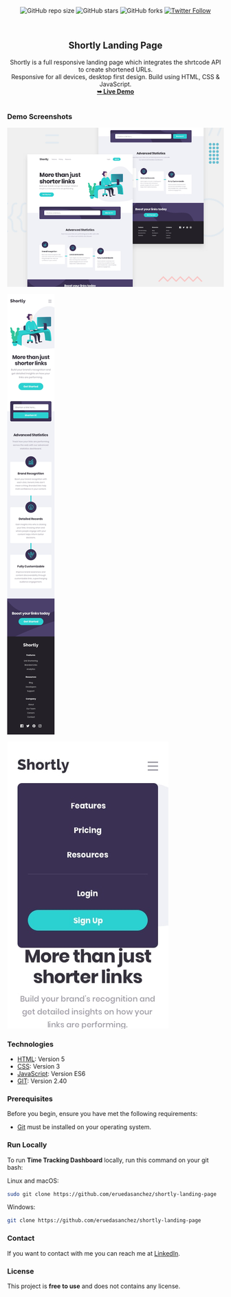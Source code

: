 <div align="center">
  
  ![GitHub repo size](https://img.shields.io/github/repo-size/eruedasanchez/shortly-landing-page)
  ![GitHub stars](https://img.shields.io/github/stars/eruedasanchez/shortly-landing-page?style=social)
  ![GitHub forks](https://img.shields.io/github/forks/eruedasanchez/shortly-landing-page?style=social)
  [![Twitter Follow](https://img.shields.io/twitter/follow/RSanchez_Eze?style=social)](https://twitter.com/intent/follow?screen_name=RSanchez_Eze)
  
  <br/>
  

  <h2 align="center">Shortly Landing Page</h2>
  Shortly is a full responsive landing page which integrates the shrtcode API to create shortened URLs.
  <br/>Responsive for all devices, desktop first design. Build using HTML, CSS & JavaScript.
  <br/>
  <a href="https://eruedasanchez.github.io/shortly-landing-page/" target="_blank"><strong>➥ Live Demo</strong></a>

</div>

<br />

### Demo Screenshots

![IP-address-tracker](./assets/img/desktop-preview.jpg "Desktop Demo")

![IP-address-tracker](./assets/img/mobile-design.jpg "Mobile Demo")

![IP-address-tracker](./assets/img/mobile-navigation.jpg "Mobile Navigation")

### Technologies

* [HTML](): Version 5 
* [CSS](): Version 3
* [JavaScript](): Version ES6
* [GIT](): Version 2.40

### Prerequisites

Before you begin, ensure you have met the following requirements:

* [Git](https://git-scm.com/downloads "Download Git") must be installed on your operating system.

### Run Locally

To run **Time Tracking Dashboard** locally, run this command on your git bash:

Linux and macOS:

```bash
sudo git clone https://github.com/eruedasanchez/shortly-landing-page
```

Windows:

```bash
git clone https://github.com/eruedasanchez/shortly-landing-page
```

### Contact

If you want to contact with me you can reach me at [LinkedIn](https://www.linkedin.com/in/e-ruedasanchez/).

### License

This project is **free to use** and does not contains any license.
